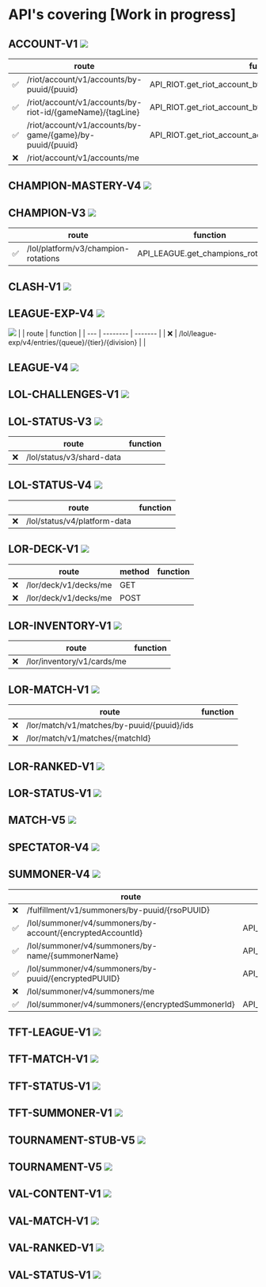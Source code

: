 # API's covering [Work in progress]

## ACCOUNT-V1 ![](https://geps.dev/progress/75)

|     | route | function |
| --- | -------- | ------- |
| ✅ | /riot/account/v1/accounts/by-puuid/{puuid} | API_RIOT.get_riot_account_by_puuid() |
| ✅ | /riot/account/v1/accounts/by-riot-id/{gameName}/{tagLine} | API_RIOT.get_riot_account_by_ingamename_and_tagline() |
| ✅ | /riot/account/v1/accounts/by-game/{game}/by-puuid/{puuid} | API_RIOT.get_riot_account_activeshard_by_game_and_puuid() |
| ❌ | /riot/account/v1/accounts/me | |

## CHAMPION-MASTERY-V4 ![](https://geps.dev/progress/0)

## CHAMPION-V3 ![](https://geps.dev/progress/100)

|     | route | function |
| --- | -------- | ------- |
| ✅ | /lol/platform/v3/champion-rotations | API_LEAGUE.get_champions_rotation() |

## CLASH-V1 ![](https://geps.dev/progress/0)

## LEAGUE-EXP-V4 ![](https://geps.dev/progress/0)

![](https://geps.dev/progress/0)
|     | route | function |
| --- | -------- | ------- |
| ❌ | /lol/league-exp/v4/entries/{queue}/{tier}/{division} | |

## LEAGUE-V4 ![](https://geps.dev/progress/0)

## LOL-CHALLENGES-V1 ![](https://geps.dev/progress/0)

## LOL-STATUS-V3 ![](https://geps.dev/progress/0)

|     | route | function |
| --- | -------- | ------- |
| ❌ | /lol/status/v3/shard-data | |
 
## LOL-STATUS-V4 ![](https://geps.dev/progress/0)

|     | route | function |
| --- | -------- | ------- |
| ❌ | /lol/status/v4/platform-data | |

## LOR-DECK-V1 ![](https://geps.dev/progress/0)

|     | route | method | function |
| --- | -------- | ------- | ------- |
| ❌ | /lor/deck/v1/decks/me | GET | |
| ❌ | /lor/deck/v1/decks/me | POST | |

## LOR-INVENTORY-V1 ![](https://geps.dev/progress/0)

|     | route | function |
| --- | -------- | ------- |
| ❌ | /lor/inventory/v1/cards/me | |

## LOR-MATCH-V1 ![](https://geps.dev/progress/0)

|     | route | function |
| --- | -------- | ------- |
| ❌ | /lor/match/v1/matches/by-puuid/{puuid}/ids | |
| ❌ | /lor/match/v1/matches/{matchId} | |

## LOR-RANKED-V1 ![](https://geps.dev/progress/0)

## LOR-STATUS-V1 ![](https://geps.dev/progress/0)

## MATCH-V5 ![](https://geps.dev/progress/0)

## SPECTATOR-V4 ![](https://geps.dev/progress/0)

## SUMMONER-V4 ![](https://geps.dev/progress/66)

|     | route | function |
| --- | -------- | ------- |
| ❌ | /fulfillment/v1/summoners/by-puuid/{rsoPUUID} |  |
| ✅ | /lol/summoner/v4/summoners/by-account/{encryptedAccountId} | API_LEAGUE.get_summoner_by_account_id() |
| ✅ | /lol/summoner/v4/summoners/by-name/{summonerName} | API_LEAGUE.get_summoner_by_name() |
| ✅ | /lol/summoner/v4/summoners/by-puuid/{encryptedPUUID} | API_LEAGUE.get_summoner_by_puuid() |
| ❌ | /lol/summoner/v4/summoners/me | |
| ✅ | /lol/summoner/v4/summoners/{encryptedSummonerId} | API_LEAGUE.get_summoner_by_summoner_id() |

## TFT-LEAGUE-V1 ![](https://geps.dev/progress/0)

## TFT-MATCH-V1 ![](https://geps.dev/progress/0)

## TFT-STATUS-V1 ![](https://geps.dev/progress/0)

## TFT-SUMMONER-V1 ![](https://geps.dev/progress/0)

## TOURNAMENT-STUB-V5 ![](https://geps.dev/progress/0)

## TOURNAMENT-V5 ![](https://geps.dev/progress/0)

## VAL-CONTENT-V1 ![](https://geps.dev/progress/0)

## VAL-MATCH-V1 ![](https://geps.dev/progress/0)

## VAL-RANKED-V1 ![](https://geps.dev/progress/0)

## VAL-STATUS-V1 ![](https://geps.dev/progress/0)
 

